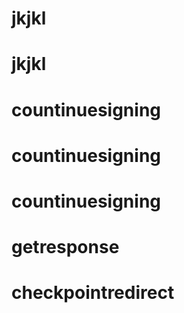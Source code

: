 # jkjkl
# jkjkl
# countinuesigning
# countinuesigning
# countinuesigning
# getresponse
# checkpointredirect
